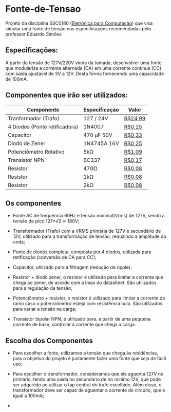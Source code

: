 # Fonte-de-Tensao
Projeto da disciplina SSC0180 ([Eletrônica para Computação](https://uspdigital.usp.br/jupiterweb/obterDisciplina?sgldis=SSC0180&codcur=55041&codhab=0)) que visa simular uma fonte de tensão nas especificações recomendadas pelo professor Eduardo Simões

## Especificações: 
A partir da tensão de 127V/220V vinda da tomada, desenvolver uma  fonte que modulariza a corrente alternada (CA) em uma corrente contínua (CC) com saída ajustável de 3V a 12V. Desta forma fornecendo uma capacidade de 100mA.

## Componentes que irão ser utilizados:

|Componente|Especificação|Valor|
|---|---|---|
|Tranformador (Trafo)|127 / 24V|[R$24,99](https://produto.mercadolivre.com.br/MLB-1299130767-transformador-1212v-1a-trafo-bivolt-_JM?matt_tool=82322591&matt_word&gclid=EAIaIQobChMI8srS-8u46gIVBg-RCh0u1QKkEAQYASABEgJmHfD_BwE&quantity=1)|
|4 Diodos (Ponte retificadora)|1N4007|[R$0,25](https://www.baudaeletronica.com.br/diodo-1n4007.html)|
|Capacitor|470 μF 50V|[R$0,33](https://www.baudaeletronica.com.br/capacitor-eletrolitico-470uf-25v.html)|
|Diodo de Zener|1N4745A 16V|[R$0,25](https://www.baudaeletronica.com.br/diodo-zener-1n4745a-16v-1w.html)|
|Potenciômetro Rotativo|5kΩ|[R$1,09](https://www.baudaeletronica.com.br/potenciometro-linear-de-5k-5000.html)|
|Transistor NPN|BC337|[R$0,17](https://www.baudaeletronica.com.br/transistor-npn-bc337.html)|
|Resistor|470Ω|[R$0,08](https://www.baudaeletronica.com.br/resistor-470r-5-1-4w.html)|
|Resistor|1kΩ|[R$0.08](https://www.baudaeletronica.com.br/resistor-1k-5-1-4w.html)|
|Resistor|2kΩ|[R$0,08](https://www.baudaeletronica.com.br/resistor-2k-5-1-4w.html)|


## Os componentes

- Fonte AC de frequência 60Hz e tensão nominal(Vrms) de 127V, sendo a tensão de pico 127*√2 ≃ 180V;

- Transformador (Trafo) com a VRMS primária de 127V e secundário de 12V, utilizado para a transformação de tensão, reduzindo a amplitude da onda;

- Ponte de diodos completa, composta por 4 diodos, utilizada para retificação (conversão de CA para CC); 

- Capacitor, utilizado para a filtragem (redução de ripple);

- Resistor + diodo zener, o resistor é utilizado para limitar a corrente que chega ao zener, de acordo com a Imax do datasheet. São utilizados para a regulação de tensão;

- Potenciômetro + resistor, o resistor é utilizado para limitar a corrente do ramo caso o potenciômetro esteja com resistência nula. São utilizados para variar a tensão na carga;

- Transistor bipolar NPN, é utilizado para, a partir de uma pequena corrente de base, controlar a corrente que chega a carga.

## Escolha dos Componentes

- Para escolher a fonte, utilizamos a tensão que chega às residências, pois o objetivo do projeto é justamente fazer uma fonte que seja de fácil uso;

- Para escolher o transformador, consideramos que ele aguenta 127V no primário, tendo uma saída no secundário de no mínimo 12V, que pode ser adquirido ao utilizar o tap central do trafo escolhido. Além disso, o transformador deve ser capaz de aguentar a corrente do circuito, que é igual a 100mA;

- 


